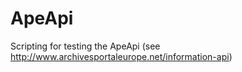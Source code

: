 # ApeApi
Scripting for testing the ApeApi (see http://www.archivesportaleurope.net/information-api)
